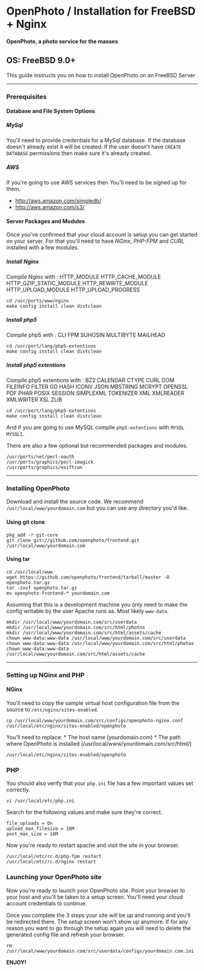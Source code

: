 OpenPhoto / Installation for FreeBSD + Nginx
=======================
#### OpenPhoto, a photo service for the masses

## OS: FreeBSD 9.0+

This guide instructs you on how to install OpenPhoto on an FreeBSD Server

----------------------------------------

### Prerequisites

#### Database and File System Options

##### MySql
You'll need to provide credentials for a MySql database. If the database doesn't already exist it will be created. If the user doesn't have `CREATE DATABASE` permissions then make sure it's already created.

##### AWS
If you're going to use AWS services then You'll need to be signed up for them.

* http://aws.amazon.com/simpledb/
* http://aws.amazon.com/s3/

#### Server Packages and Modules
Once you've confirmed that your cloud account is setup you can get started on your server. For that you'll need to have _NGinx_, _PHP-FPM_ and _CURL_ installed with a few modules.


##### Install Nginx

Compile Nginx with :
HTTP_MODULE
HTTP_CACHE_MODULE
HTTP_GZIP_STATIC_MODULE
HTTP_REWRITE_MODULE
HTTP_UPLOAD_MODULE
HTTP_UPLOAD_PROGRESS

    cd /usr/ports/www/nginx
    make config install clean distclean

##### Install php5

Compile php5 with :
CLI
FPM
SUHOSIN
MULTIBYTE
MAILHEAD

    cd /usr/port/lang/php5-extentions
    make config install clean distclean

##### Install php5 extentions

Compile php5 extentions with :
BZ2
CALENDAR
CTYPE
CURL
DOM
FILEINFO
FILTER
GD
HASH
ICONV
JSON
MBSTRING
MCRYPT
OPENSSL
PDF
PHAR
POSIX
SESSION
SIMPLEXML
TOKENIZER
XML
XMLREADER
XMLWRITER
XSL
ZLIB

    cd /usr/port/lang/php5-extentions
    make config install clean distclean



And if you are going to use MySQL compile `php5-extentions` with `MYSQL MYSQLI`.

There are also a few optional but recommended packages and modules.

    /usr/ports/net/pecl-oauth
    /usr/ports/graphics/pecl-imagick
    /usr/ports/graphics/exiftran

----------------------------------------

### Installing OpenPhoto

Download and install the source code. We recommend `/usr/local/www/yourdomain.com` but you can use any directory you'd like.

#### Using git clone

    pkg_add -r git-core
    git clone git://github.com/openphoto/frontend.git /usr/local/www/yourdomain.com

#### Using tar

    cd /usr/local/www
    wget https://github.com/openphoto/frontend/tarball/master -O openphoto.tar.gz
    tar -zxvf openphoto.tar.gz
    mv openphoto-frontend-* yourdomain.com

Assuming that this is a development machine you only need to make the config writable by the user Apache runs as. Most likely `www-data`.

    mkdir /usr/local/www/yourdomain.com/src/userdata
    mkdir /usr/local/www/yourdomain.com/src/html/photos
    mkdir /usr/local/www/yourdomain.com/src/html/assets/cache
    chown www-data:www-data /usr/local/www/yourdomain.com/src/userdata
    chown www-data:www-data /usr/local/www/yourdomain.com/src/html/photos
    chown www-data:www-data /usr/local/www/yourdomain.com/src/html/assets/cache

----------------------------------------

### Setting up NGinx and PHP

#### NGinx

You'll need to copy the sample virtual host configuration file from the source to `/etc/nginx/sites-enabled`.

    cp /usr/local/www/yourdomain.com/src/configs/openphoto-nginx.conf /usr/local/etc/nginx/sites-enabled/openphoto

You'll need to replace:
    * The host name (yourdomain.com)
    * The path where OpenPhoto is installed (/usr/local/www/yourdomain.com/src/html/)

    /usr/local/etc/nginx/sites-enabled/openphoto

### PHP

You should also verify that your `php.ini` file has a few important values set correctly.

    vi /usr/local/etc/php.ini

Search for the following values and make sure they're correct.

    file_uploads = On
    upload_max_filesize = 16M
    post_max_size = 16M

Now you're ready to restart apache and visit the site in your browser.

    /usr/local/etc/rc.d/php-fpm restart
    /usr/local/etc/rc.d/nginx restart

### Launching your OpenPhoto site

Now you're ready to launch your OpenPhoto site. Point your browser to your host and you'll be taken to a setup screen. You'll need your cloud account credentials to continue.

Once you complete the 3 steps your site will be up and running and you'll be redirected there. The _setup_ screen won't show up anymore. If for any reason you want to go through the setup again you will need to delete the generated config file and refresh your browser.

    rm /usr/local/www/yourdomain.com/src/userdata/configs/yourdomain.com.ini

**ENJOY!**
